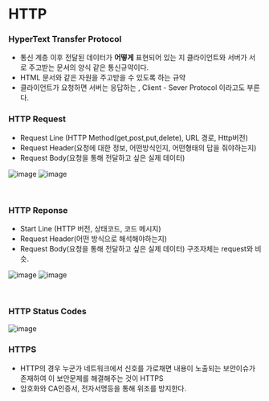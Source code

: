 
# HTTP

### HyperText Transfer Protocol
- 통신 계층 이후 전달된 데이터가 **어떻게** 표현되어 있는 지 클라이언트와 서버가 서로 주고받는 문서의 양식 같은 통신규약이다.
- HTML 문서와 같은 자원을 주고받을 수 있도록 하는 규약
- 클라이언트가 요청하면 서버는 응답하는 , Client - Sever Protocol 이라고도 부른다.


### HTTP Request
- Request Line (HTTP Method(get,post,put,delete), URL 경로,  Http버전)
- Request Header(요청에 대한 정보, 어떤방식인지, 어떤형태의 답을 줘야하는지)
- Request Body(요청을 통해 전달하고 싶은 실제 데이터)

![image](https://github.com/MarkZiRo/spring-project/assets/37473857/0e38493b-779b-4c5f-934e-e26d0924dc2a)
![image](https://github.com/MarkZiRo/spring-project/assets/37473857/4bc7da49-451e-4707-b4ba-41d21e38141f)

<br>


### HTTP Reponse
- Start Line (HTTP 버전, 상태코드, 코드 메시지)
- Request Header(어떤 방식으로 해석해야하는지)
- Request Body(요청을 통해 전달하고 싶은 실제 데이터) 구조자체는 request와 비슷.

![image](https://github.com/MarkZiRo/spring-project/assets/37473857/0e38493b-779b-4c5f-934e-e26d0924dc2a)
![image](https://github.com/MarkZiRo/spring-project/assets/37473857/4bc7da49-451e-4707-b4ba-41d21e38141f)

<br>

### HTTP Status Codes

![image](https://github.com/MarkZiRo/spring-project/assets/37473857/48ee1621-8cf1-4b7d-8b90-6427cee118a2)



### HTTPS
- HTTP의 경우 누군가 네트워크에서 신호를 가로채면 내용이 노출되는 보안이슈가 존재하여 이 보안문제를 해결해주는 것이 HTTPS
- 암호화와 CA인증서, 전자서명등을 통해 위조를 방지한다.
